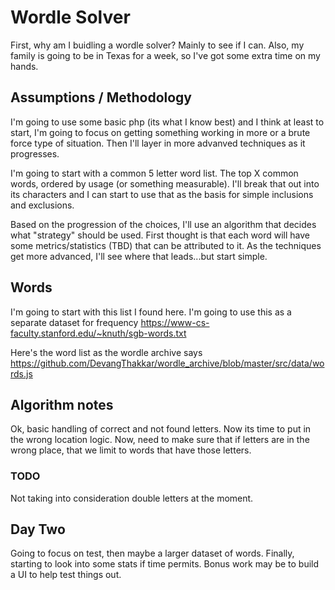 # Wordle Solver

First, why am I buidling a wordle solver?  Mainly to see if I can.  Also, my family is going to be in Texas for a week, so I've got some extra time on my hands.

## Assumptions / Methodology
I'm going to use some basic php (its what I know best) and I think at least to start, I'm going to focus on getting something working in more or a brute force type of situation.  Then I'll layer in more advanved techniques as it progresses.

I'm going to start with a common 5 letter word list.  The top X common words, ordered by usage (or something measurable).  I'll break that out into its characters and I can start to use that as the basis for simple inclusions and exclusions.

Based on the progression of the choices, I'll use an algorithm that decides what "strategy" should be used.  First thought is that each word will have some metrics/statistics (TBD) that can be attributed to it.  As the techniques get more advanced, I'll see where that leads...but start simple.

## Words
I'm going to start with this list I found here.  I'm going to use this as a separate dataset for frequency
https://www-cs-faculty.stanford.edu/~knuth/sgb-words.txt

Here's the word list as the wordle archive says
https://github.com/DevangThakkar/wordle_archive/blob/master/src/data/words.js

## Algorithm notes
Ok, basic handling of correct and not found letters.  Now its time to put in the wrong location logic.
Now, need to make sure that if letters are in the wrong place, that we limit to words that have those letters.

### TODO
Not taking into consideration double letters at the moment.

## Day Two
Going to focus on test, then maybe a larger dataset of words.  Finally, starting to look into some stats if time permits.  Bonus work may be to build a UI to help test things out.